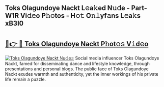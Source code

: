 ## Toks Olagundoye Nackt L𝚎a𝚔ed N𝚞𝚍e - Part-W1R Vi𝚍𝚎o P𝚑𝚘tos - H𝚘𝚝 O𝚗𝚕yf𝚊ns L𝚎a𝚔s xB3I0

# <h2><a href="http://kf5jeu.oniu.top/?m=Toks+Olagundoye+Nackt">🔗👉 🔴 Toks Olagundoye Nackt P𝚑ot𝚘𝚜 V𝚒d𝚎o</a></h2>

[![Toks Olagundoye Nackt Nu𝚍e𝚜](https://i.imgur.com/0qMVB7G.gif)](http://kf5jeu.oniu.top/?m=Toks+Olagundoye+Nackt)
Social media influencer Toks Olagundoye Nackt, famed for disseminating dance and lifestyle knowledge, through presentations and personal blogs. The public face of Toks Olagundoye Nackt exudes warmth and authenticity, yet the inner workings of his private life remain a puzzle.  
